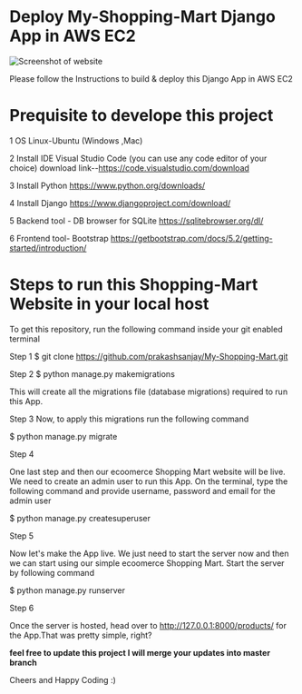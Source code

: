 # **Deploy My-Shopping-Mart Django App in AWS EC2**

![Screenshot of website](https://user-images.githubusercontent.com/23288656/182156472-9d88340d-b471-4462-bb16-e2dc0301aacc.png)


Please follow the Instructions to build & deploy this Django App in AWS EC2 

# **Prequisite to develope this project**

1 OS Linux-Ubuntu (Windows ,Mac)

2 Install IDE Visual Studio Code (you can use any code editor of your choice)
 download link--https://code.visualstudio.com/download

3 Install Python 
https://www.python.org/downloads/

4 Install Django 
https://www.djangoproject.com/download/

5 Backend tool - DB browser for SQLite
https://sqlitebrowser.org/dl/

6 Frontend tool- Bootstrap 
https://getbootstrap.com/docs/5.2/getting-started/introduction/

# **Steps to run this Shopping-Mart Website in your local host**

To get this repository, run the following command inside your git enabled terminal

Step 1
$ git clone https://github.com/prakashsanjay/My-Shopping-Mart.git

Step 2
$ python manage.py makemigrations

This will create all the migrations file (database migrations) required to run this App.

Step 3
Now, to apply this migrations run the following command

$ python manage.py migrate


Step 4

One last step and then our ecoomerce Shopping Mart website will be live. We need to create an admin user to run this App. On the terminal, type the following command and provide username, password and email for the admin user

$ python manage.py createsuperuser

Step 5

 Now let's make the App live. We just need to start the server now and then we can start using our simple ecoomerce Shopping Mart. Start the server by following command

$ python manage.py runserver

Step 6 

Once the server is hosted, head over to http://127.0.0.1:8000/products/ for the App.That was pretty simple, right?

**feel free to update this project I will merge your updates into master branch**

Cheers and Happy Coding :)







